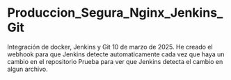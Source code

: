 # Produccion_Segura_Nginx_Jenkins_Git
Integración de docker, Jenkins y Git
10 de marzo de 2025. He creado el webhook para que Jenkins detecte automaticamente cada vez que haya un cambio en el repositorio
Prueba para ver que Jenkins detecta el cambio en algun archivo.
